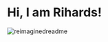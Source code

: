 # Hi, I am Rihards!
<img src="https://myreadme.vercel.app/api/embed/zajebs?panels=userstatistics,toprepositories,toplanguages,commitgraph" alt="reimaginedreadme" />
